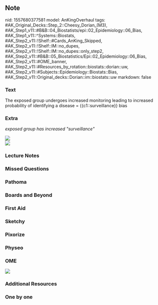 ## Note
nid: 1557680377581
model: AnKingOverhaul
tags: #AK_Original_Decks::Step_2::Cheesy_Dorian_(M3), #AK_Step1_v11::#B&B::04_Biostatists/epi::02_Epidemiology::06_Bias, #AK_Step1_v11::^Systems::Biostats, #AK_Step2_v11::!Shelf::#Cards_AnKing_Skipped, #AK_Step2_v11::!Shelf::IM::no_dupes, #AK_Step2_v11::!Shelf::IM::no_dupes::only_step2, #AK_Step2_v11::#B&B::05_Biostatistics/Epi::02_Epidemiology::06_Bias, #AK_Step2_v11::#OME_banner, #AK_Step2_v11::#Resources_by_rotation::biostats::dorian::uw, #AK_Step2_v11::#Subjects::Epidemiology::Biostats::Bias, #AK_Step2_v11::Original_decks::Dorian::im::biostats::uw
markdown: false

### Text
The exposed group undergoes increased monitoring leading to increased probability of identifying a disease = {{c1::surveillance}} bias

### Extra
<i>exposed group has increased "surveillance"</i>
<div>
  <i><img src="paste-1910375683457027.jpg"></i>
</div>
<div>
  <i><img src="paste-1915074377678849.jpg"></i>
</div>

### Lecture Notes


### Missed Questions


### Pathoma


### Boards and Beyond


### First Aid


### Sketchy


### Pixorize


### Physeo


### OME
<div class="ome-widget">
  <a href="https://onlinemeded.org?ref=anki"><img src=
  "_OME_AnkiFlashcards_General_4.png"></a>
</div>

### Additional Resources


### One by one

